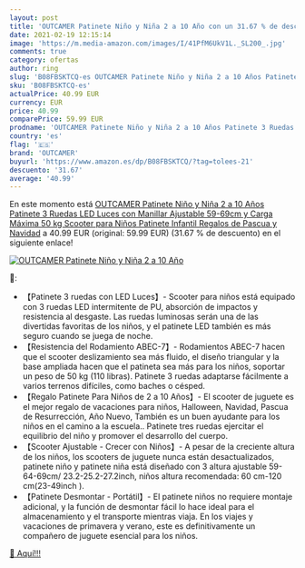```yaml
---
layout: post
title: 'OUTCAMER Patinete Niño y Niña 2 a 10 Año con un 31.67 % de descuento'
date: 2021-02-19 12:15:14
image: 'https://m.media-amazon.com/images/I/41PfM6UkV1L._SL200_.jpg'
comments: true
category: ofertas
author: ring
slug: 'B08FBSKTCQ-es OUTCAMER Patinete Niño y Niña 2 a 10 Años Patinete 3...'
sku: 'B08FBSKTCQ-es'
actualPrice: 40.99 EUR
currency: EUR
price: 40.99
comparePrice: 59.99 EUR
prodname: 'OUTCAMER Patinete Niño y Niña 2 a 10 Años Patinete 3 Ruedas LED Luces con Manillar Ajustable 59-69cm y Carga Máxima 50 kg Scooter para Niños Patinete Infantil Regalos de Pascua y Navidad'
country: 'es'
flag: '🇪🇸'
brand: 'OUTCAMER'
buyurl: 'https://www.amazon.es/dp/B08FBSKTCQ/?tag=tolees-21'
descuento: '31.67'
average: '40.99'
---
```


En este momento está [OUTCAMER Patinete Niño y Niña 2 a 10 Años Patinete 3 Ruedas LED Luces con Manillar Ajustable 59-69cm y Carga Máxima 50 kg Scooter para Niños Patinete Infantil Regalos de Pascua y Navidad](https://www.amazon.es/dp/B08FBSKTCQ/?tag=tolees-21) a 40.99 EUR (original: 59.99 EUR) (31.67 %  de descuento) en el siguiente enlace!

[![OUTCAMER Patinete Niño y Niña 2 a 10 Año](https://m.media-amazon.com/images/I/41PfM6UkV1L._SL200_.jpg)](https://www.amazon.es/dp/B08FBSKTCQ/?tag=tolees-21)

🔎:

- 【Patinete 3 ruedas con LED Luces】- Scooter para niños está equipado con 3 ruedas LED intermitente de PU, absorción de impactos y resistencia al desgaste. Las ruedas luminosas serán una de las divertidas favoritas de los niños, y el patinete LED también es más seguro cuando se juega de noche.
- 【Resistencia del Rodamiento ABEC-7】- Rodamientos ABEC-7 hacen que el scooter deslizamiento sea más fluido, el diseño triangular y la base ampliada hacen que el patineta sea más para los niños, soportar un peso de 50 kg (110 libras). Patinete 3 ruedas adaptarse fácilmente a varios terrenos difíciles, como baches o césped.
- 【Regalo Patinete Para Niños de 2 a 10 Años】- El scooter de juguete es el mejor regalo de vacaciones para niños, Halloween, Navidad, Pascua de Resurrección, Año Nuevo, También es un buen ayudante para los niños en el camino a la escuela.. Patinete tres ruedas ejercitar el equilibrio del niño y promover el desarrollo del cuerpo.
- 【Scooter Ajustable - Crecer con Niños】- A pesar de la creciente altura de los niños, los scooters de juguete nunca están desactualizados, patinete niño y patinete niña está diseñado con 3 altura ajustable 59-64-69cm/ 23.2-25.2-27.2inch, niños altura recomendada: 60 cm-120 cm(23-49inch ).
- 【Patinete Desmontar - Portátil】- El patinete niños no requiere montaje adicional, y la función de desmontar fácil lo hace ideal para el almacenamiento y el transporte mientras viaja. En los viajes y vacaciones de primavera y verano, este es definitivamente un compañero de juguete esencial para los niños.

[🛒 Aquí!!!](https://www.amazon.es/dp/B08FBSKTCQ/?tag=tolees-21)
